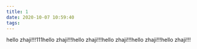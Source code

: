 ```yaml
---
title: 1
date: 2020-10-07 10:59:40
tags:
---
```

hello zhaji!!!111hello zhaji!!!hello zhaji!!!hello zhaji!!!hello zhaji!!!hello zhaji!!!